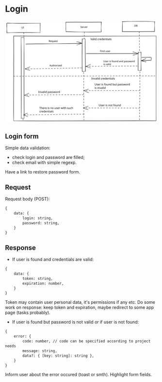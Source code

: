 # Login

![Login diagram](./images/login-diagram.svg)

## Login form

Simple data validation:

- check login and password are filled;
- check email with simple regexp.

Have a link to restore password form.

## Request

Request body (POST):

```
{
    data: {
        login: string,
        password: string,
    }
}
```

## Response

- If user is found and credentials are valid:

```
{
    data: {
        token: string,
        expiration: number,
    }
}
```

Token may contain user personal data, it's permissions if any etc.
Do some work on response: keep token and expiration, maybe redirect to some app page (tasks probably).

- If user is found but password is not valid or if user is not found:

```
{
    error: {
        code: number, // code can be specified according to project needs
        message: string,
        data?: { [key: string]: string },
    }
}
```

Inform user about the error occured (toast or smth). Highlight form fields.
